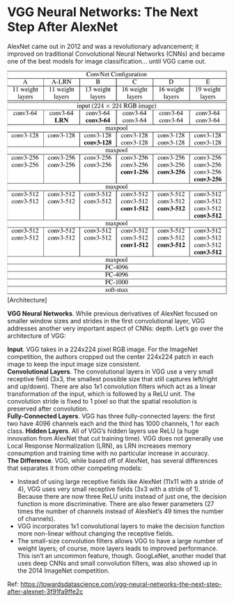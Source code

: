 # VGG Neural Networks: The Next Step After AlexNet
AlexNet came out in 2012 and was a revolutionary advancement; it improved on traditional Convolutional Neural Networks (CNNs) and became one of the best models for image classification… until VGG came out.

![configuration](resource/images/vgg.webp)[Architecture]

**VGG Neural Networks**. While previous derivatives of AlexNet focused on smaller window sizes and strides in the first convolutional layer, VGG addresses another very important aspect of CNNs: depth. Let’s go over the architecture of VGG:

**Input**. VGG takes in a 224x224 pixel RGB image. For the ImageNet competition, the authors cropped out the center 224x224 patch in each image to keep the input image size consistent.<br>
**Convolutional Layers**. The convolutional layers in VGG use a very small receptive field (3x3, the smallest possible size that still captures left/right and up/down). There are also 1x1 convolution filters which act as a linear transformation of the input, which is followed by a ReLU unit. The convolution stride is fixed to 1 pixel so that the spatial resolution is preserved after convolution.<br>
**Fully-Connected Layers**. VGG has three fully-connected layers: the first two have 4096 channels each and the third has 1000 channels, 1 for each class.
**Hidden Layers**. All of VGG’s hidden layers use ReLU (a huge innovation from AlexNet that cut training time). VGG does not generally use Local Response Normalization (LRN), as LRN increases memory consumption and training time with no particular increase in accuracy.<br>
**The Difference**. VGG, while based off of AlexNet, has several differences that separates it from other competing models:

- Instead of using large receptive fields like AlexNet (11x11 with a stride of 4), VGG uses very small receptive fields (3x3 with a stride of 1). Because there are now three ReLU units instead of just one, the decision function is more discriminative. There are also fewer parameters (27 times the number of channels instead of AlexNet’s 49 times the number of channels).<br>
- VGG incorporates 1x1 convolutional layers to make the decision function more non-linear without changing the receptive fields.
- The small-size convolution filters allows VGG to have a large number of weight layers; of course, more layers leads to improved performance. This isn’t an uncommon feature, though. GoogLeNet, another model that uses deep CNNs and small convolution filters, was also showed up in the 2014 ImageNet competition.

Ref: https://towardsdatascience.com/vgg-neural-networks-the-next-step-after-alexnet-3f91fa9ffe2c
